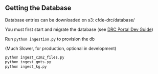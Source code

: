 ## Getting the Database

Database entries can be downloaded on s3: cfde-drc/database/

You must first start and migrate the database (see [DRC Portal Dev Guide](../drc-portals/README.md))

Run `python ingestion.py` to provision the db

(Much Slower, for production, optional in development)
```bash
python ingest_c2m2_files.py
python ingest_gmts.py
python ingest_kg.py
```
